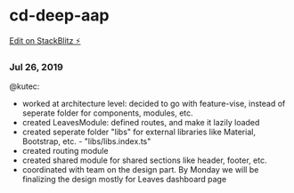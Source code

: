 # cd-deep-aap

[Edit on StackBlitz ⚡️](https://stackblitz.com/edit/cd-deep-aap)


### Jul 26, 2019
@kutec:
* worked at architecture level: decided to go with feature-vise, instead of seperate folder for components, modules, etc.
* created LeavesModule: defined routes, and make it lazily loaded
* created seperate folder "libs" for external libraries like Material, Bootstrap, etc. - "libs/libs.index.ts"
* created routing module
* created shared module for shared sections like header, footer, etc.
* coordinated with team on the design part. By Monday we will be finalizing the design mostly for Leaves dashboard page